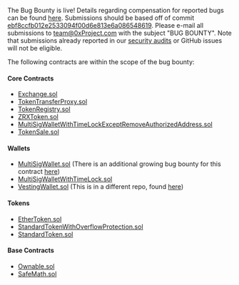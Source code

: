 The Bug Bounty is live! Details regarding compensation for reported bugs can be found [here](https://blog.0xproject.com/announcing-the-0x-protocol-bug-bounty-b0559d2738c). Submissions should be based off of commit [ebf8ccfb012e2533094f00d6e813e6a086548619](https://github.com/0xProject/contracts/tree/ebf8ccfb012e2533094f00d6e813e6a086548619). Please e-mail all submissions to team@0xProject.com with the subject "BUG BOUNTY". Note that submissions already reported in our [security audits](https://github.com/ConsenSys/0x_review) or GitHub issues will not be eligible.

The following contracts are within the scope of the bug bounty:

#### Core Contracts
* [Exchange.sol](https://github.com/0xProject/contracts/blob/ebf8ccfb012e2533094f00d6e813e6a086548619/contracts/Exchange.sol)
* [TokenTransferProxy.sol](https://github.com/0xProject/contracts/blob/ebf8ccfb012e2533094f00d6e813e6a086548619/contracts/TokenTransferProxy.sol)
* [TokenRegistry.sol](https://github.com/0xProject/contracts/blob/ebf8ccfb012e2533094f00d6e813e6a086548619/contracts/TokenRegistry.sol)
* [ZRXToken.sol](https://github.com/0xProject/contracts/blob/ebf8ccfb012e2533094f00d6e813e6a086548619/contracts/tokens/ZRXToken.sol)
* [MultiSigWalletWithTimeLockExceptRemoveAuthorizedAddress.sol](https://github.com/0xProject/contracts/blob/ebf8ccfb012e2533094f00d6e813e6a086548619/contracts/MultiSigWalletWithTimeLockExceptRemoveAuthorizedAddress.sol)
* [TokenSale.sol](https://github.com/0xProject/contracts/blob/ebf8ccfb012e2533094f00d6e813e6a086548619/contracts/TokenSale.sol)

#### Wallets
* [MultiSigWallet.sol](https://github.com/0xProject/contracts/blob/ebf8ccfb012e2533094f00d6e813e6a086548619/contracts/base/MultiSigWallet.sol) (There is an additional growing bug bounty for this contract [here](https://www.reddit.com/r/ethdev/comments/6qaxc1/bug_bounty_on_the_consensys_and_whitelisted/))
* [MultiSigWalletWithTimeLock.sol](https://github.com/0xProject/contracts/blob/ebf8ccfb012e2533094f00d6e813e6a086548619/contracts/MultiSigWalletWithTimeLock.sol)
* [VestingWallet.sol](https://github.com/0xProject/vesting-wallet/blob/5b546aaa28cca843d52c01bc02800d702f6f6135/contracts/VestingWallet.sol) (This is in a different repo, found [here](https://github.com/0xProject/vesting-wallet))

#### Tokens
* [EtherToken.sol](https://github.com/0xProject/contracts/blob/ebf8ccfb012e2533094f00d6e813e6a086548619/contracts/tokens/EtherToken.sol)
* [StandardTokenWithOverflowProtection.sol](https://github.com/0xProject/contracts/blob/ebf8ccfb012e2533094f00d6e813e6a086548619/contracts/base/StandardTokenWithOverflowProtection.sol)
* [StandardToken.sol](https://github.com/0xProject/contracts/blob/ebf8ccfb012e2533094f00d6e813e6a086548619/contracts/base/StandardToken.sol)

#### Base Contracts
* [Ownable.sol](https://github.com/0xProject/contracts/blob/ebf8ccfb012e2533094f00d6e813e6a086548619/contracts/base/Ownable.sol)
* [SafeMath.sol](https://github.com/0xProject/contracts/blob/ebf8ccfb012e2533094f00d6e813e6a086548619/contracts/base/SafeMath.sol)
